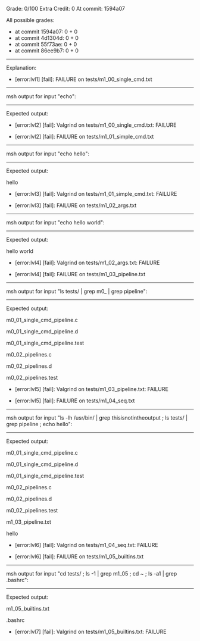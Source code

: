 Grade: 0/100
Extra Credit: 0
At commit: 1594a07

All possible grades:

+ at commit 1594a07: 0 + 0
+ at commit 4d1304d: 0 + 0
+ at commit 55f73ae: 0 + 0
+ at commit 86ee9b7: 0 + 0

-------------------------

Explanation:

* [error:lvl1] [fail]: FAILURE on tests/m1_00_single_cmd.txt

---

msh output for input "echo":

---

Expected output:



* [error:lvl2] [fail]: Valgrind on tests/m1_00_single_cmd.txt: FAILURE

* [error:lvl2] [fail]: FAILURE on tests/m1_01_simple_cmd.txt

---

msh output for input "echo hello":

---

Expected output:

hello

* [error:lvl3] [fail]: Valgrind on tests/m1_01_simple_cmd.txt: FAILURE

* [error:lvl3] [fail]: FAILURE on tests/m1_02_args.txt

---

msh output for input "echo hello world":

---

Expected output:

hello world

* [error:lvl4] [fail]: Valgrind on tests/m1_02_args.txt: FAILURE

* [error:lvl4] [fail]: FAILURE on tests/m1_03_pipeline.txt

---

msh output for input "ls tests/ | grep m0_ | grep pipeline":

---

Expected output:

m0_01_single_cmd_pipeline.c

m0_01_single_cmd_pipeline.d

m0_01_single_cmd_pipeline.test

m0_02_pipelines.c

m0_02_pipelines.d

m0_02_pipelines.test

* [error:lvl5] [fail]: Valgrind on tests/m1_03_pipeline.txt: FAILURE

* [error:lvl5] [fail]: FAILURE on tests/m1_04_seq.txt

---

msh output for input "ls -lh /usr/bin/ | grep thisisnotintheoutput ; ls tests/ | grep pipeline ; echo hello":

---

Expected output:

m0_01_single_cmd_pipeline.c

m0_01_single_cmd_pipeline.d

m0_01_single_cmd_pipeline.test

m0_02_pipelines.c

m0_02_pipelines.d

m0_02_pipelines.test

m1_03_pipeline.txt

hello

* [error:lvl6] [fail]: Valgrind on tests/m1_04_seq.txt: FAILURE

* [error:lvl6] [fail]: FAILURE on tests/m1_05_builtins.txt

---

msh output for input "cd tests/ ; ls -1 | grep m1_05 ; cd ~ ; ls -a1 | grep .bashrc":

---

Expected output:

m1_05_builtins.txt

.bashrc

* [error:lvl7] [fail]: Valgrind on tests/m1_05_builtins.txt: FAILURE

